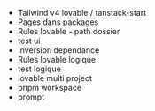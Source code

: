 - Tailwind v4 lovable / tanstack-start
- Pages dans packages
- Rules lovable - path dossier
- test ui
- Inversion dependance
- Rules lovable logique
- test logique
- lovable multi project
- pnpm workspace
- prompt